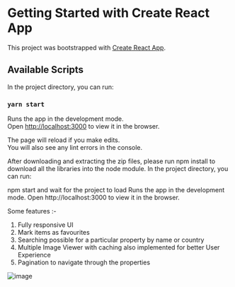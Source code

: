 # Getting Started with Create React App

This project was bootstrapped with [Create React App](https://github.com/facebook/create-react-app).

## Available Scripts

In the project directory, you can run:

### `yarn start`

Runs the app in the development mode.\
Open [http://localhost:3000](http://localhost:3000) to view it in the browser.

The page will reload if you make edits.\
You will also see any lint errors in the console.

After downloading and extracting the zip files, please run npm install to download all the libraries into the node module. In the project directory, you can run:

npm start and wait for the project to load
Runs the app in the development mode.
Open http://localhost:3000 to view it in the browser.

Some features :-
1. Fully responsive UI
2. Mark items as favourites
3. Searching possible for a particular property by name or country
4. Multiple Image Viewer with caching also implemented for better User Experience
5. Pagination to navigate through the properties


![image](https://user-images.githubusercontent.com/21171567/145476609-b2ad8959-6a9f-43d0-ba07-8c6a7d872892.png)
